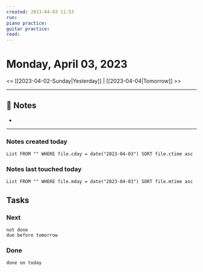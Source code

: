 ```yaml
---
created: 2023-04-03 11:53
run: 
piano practice: 
guitar practice: 
read: 
---
```



# Monday, April 03, 2023

<< [[2023-04-02-Sunday|Yesterday]] | [[2023-04-04|Tomorrow]] >>

---


## 📝 Notes
- 

---
### Notes created today
```dataview
List FROM "" WHERE file.cday = date("2023-04-03") SORT file.ctime asc
```

### Notes last touched today
```dataview
List FROM "" WHERE file.mday = date("2023-04-03") SORT file.mtime asc
```



## Tasks

### Next

```tasks
not done 
due before tomorrow
```

### Done

```tasks
done on today
```
